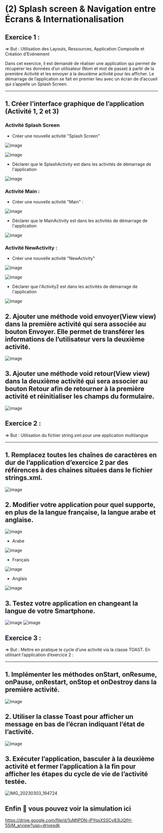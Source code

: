 # (2) Splash screen & Navigation entre Écrans & Internationalisation

## Exercice 1 :
=> But : Utilisation des Layouts, Ressources, Application Composite et Création d’Evénement

   Dans cet exercice, il est demandé de réaliser une application qui permet de récupérer les données d’un utilisateur (Nom et mot de passe) à partir de la première Activité et les envoyer à la deuxième activité pour les afficher. Le démarrage de l’application se fait en premier lieu avec un écran de d’accueil qui s’appelle un Splash Screen.

---

## 1. Créer l’interface graphique de l’application (Activité 1, 2 et 3)

   ### Activité Splash Screen
   
   * Créer une nouvelle activité "Splash Screen"
   
   ![image](https://user-images.githubusercontent.com/92756846/222574817-c924db12-8ef3-46dd-a87e-20be015b673f.png)
   
   ![image](https://user-images.githubusercontent.com/92756846/222569210-7f8b6b22-1e0c-4a96-a99b-1cc620f35dd8.png)

   * Déclarer que le SplashActivity est dans les activités de démarrage de l'application
   
   ![image](https://user-images.githubusercontent.com/92756846/222759902-a9586a8b-7021-41db-8cb7-f0fe7c1bc891.png)

   ### Activité Main :
   
   * Créer une nouvelle activité "Main" :
   
   ![image](https://user-images.githubusercontent.com/92756846/222758309-f19cfbe4-3e8f-49b4-a95d-bcbd8f6f702b.png)
   
   * Déclarer que le MainActivity est dans les activités de démarrage de l'application
   
   ![image](https://user-images.githubusercontent.com/92756846/222759999-debac869-1bb4-4c88-97b3-046f0044fc3d.png)
   
   ### Activité NewActivity :
   
   * Créer une nouvelle activité "NewActivity"

   ![image](https://user-images.githubusercontent.com/92756846/222762527-786edd52-1ccf-4620-b366-d803286356a7.png)
   
   ![image](https://user-images.githubusercontent.com/92756846/222758806-25af392c-288b-423f-a940-27fa4e718472.png)
   
   * Déclarer que l'Activity2 est dans les activités de démarrage de l'application
   
   ![image](https://user-images.githubusercontent.com/92756846/222759675-a6429565-4a5d-43c0-920b-cc79e884168c.png)
   


## 2. Ajouter une méthode void envoyer(View view) dans la première activité qui sera associée au bouton Envoyer. Elle permet de transférer les informations de l’utilisateur vers la deuxième activité.

![image](https://user-images.githubusercontent.com/92756846/222762729-633b3b25-506e-4b79-844c-54989dae6bb1.png)



## 3. Ajouter une méthode void retour(View view) dans la deuxième activité qui sera associer au bouton Retour afin de retourner à la première activité et réinitialiser les champs du formulaire.

![image](https://user-images.githubusercontent.com/92756846/222762618-b335acad-8242-44c8-a2ee-3188d5c9c4fd.png)


## Exercice 2 :
=> But : Utilisation du fichier string.xml pour une application multilangue

---

## 1. Remplacez toutes les chaînes de caractères en dur de l’application d’exercice 2 par des références à des chaines situées dans le fichier strings.xml.

![image](https://user-images.githubusercontent.com/92756846/222775117-fb0a7aa2-2c7e-4cce-a0b1-b8065daa32f1.png)

## 2. Modifier votre application pour quel supporte, en plus de la langue française, la langue arabe et anglaise.

![image](https://user-images.githubusercontent.com/92756846/222792875-439bbc78-3326-4ad6-9f35-cadafda0fdab.png)

* Arabe

![image](https://user-images.githubusercontent.com/92756846/222793086-c22a5805-d4b6-41da-a46b-dbf0979fadaa.png)

* Français

![image](https://user-images.githubusercontent.com/92756846/222793219-9c165e65-be44-429a-ba51-f238987a3534.png)

* Anglais

![image](https://user-images.githubusercontent.com/92756846/222793161-b00dd1d1-c9fd-4a36-be26-ff81e19264d0.png)

## 3. Testez votre application en changeant la langue de votre Smartphone.

![image](https://user-images.githubusercontent.com/92756846/222793478-8d27c502-32e5-4f04-8916-140268b530b6.png)
![image](https://user-images.githubusercontent.com/92756846/222793563-628d3462-4527-4fcf-afc5-06906173bbf1.png)


## Exercice 3 :
=> But : Mettre en pratique le cycle d’une activité via la classe TOAST.
En utilisant l’application d’exercice 2 :

---

## 1. Implémenter les méthodes onStart, onResume, onPause, onRestart, onStop et onDestroy dans la première activité.

![image](https://user-images.githubusercontent.com/92756846/222762318-13552c69-256c-42f7-a5e9-e56526c47df2.png)

## 2. Utiliser la classe Toast pour afficher un message en bas de l’écran indiquant l’état de l’activité.

![image](https://user-images.githubusercontent.com/92756846/222793727-7ceec15f-c853-44e0-9c59-eeb708f15de9.png)

## 3. Exécuter l’application, basculer à la deuxième activité et fermer l’application à la fin pour afficher les étapes du cycle de vie de l’activité testée.

![IMG_20230303_194724](https://user-images.githubusercontent.com/92756846/222802633-16296bc7-bd63-4ff3-b8b8-e7d4514fdf03.jpg)

## Enfin 🤗 vous pouvez voir la simulation ici 
https://drive.google.com/file/d/1uMlIPDN-iPYqsXSSCv83lJQfH-5SjM_a/view?usp=drivesdk
